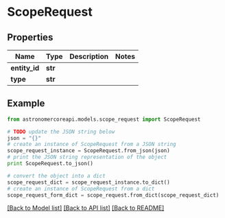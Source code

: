 # ScopeRequest


## Properties
Name | Type | Description | Notes
------------ | ------------- | ------------- | -------------
**entity_id** | **str** |  | 
**type** | **str** |  | 

## Example

```python
from astronomercoreapi.models.scope_request import ScopeRequest

# TODO update the JSON string below
json = "{}"
# create an instance of ScopeRequest from a JSON string
scope_request_instance = ScopeRequest.from_json(json)
# print the JSON string representation of the object
print ScopeRequest.to_json()

# convert the object into a dict
scope_request_dict = scope_request_instance.to_dict()
# create an instance of ScopeRequest from a dict
scope_request_form_dict = scope_request.from_dict(scope_request_dict)
```
[[Back to Model list]](../README.md#documentation-for-models) [[Back to API list]](../README.md#documentation-for-api-endpoints) [[Back to README]](../README.md)


